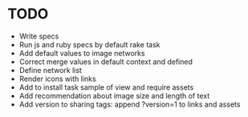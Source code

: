 # TODO

* Write specs
* Run js and ruby specs by default rake task
* Add default values to image networks
* Correct merge values in default context and defined
* Define network list
* Render icons with links
* Add to install task sample of view and require assets
* Add recommendation about image size and length of text
* Add version to sharing tags: append ?version=1 to links and assets